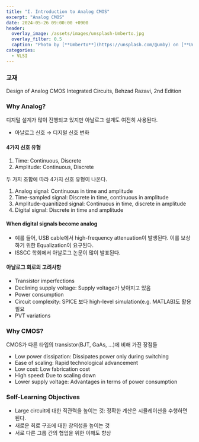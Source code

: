 ```yaml
---
title: "I. Introduction to Analog CMOS"
excerpt: "Analog CMOS"
date: 2024-05-26 09:00:00 +0900
header:
  overlay_image: /assets/images/unsplash-Umberto.jpg
  overlay_filter: 0.5
  caption: "Photo by [**Umberto**](https://unsplash.com/@umby) on [**Unsplash**](https://unsplash.com/)"
categories:
  - VLSI
---
```


### 교재

Design of Analog CMOS Integrated Circuits, Behzad Razavi, 2nd Edition

### Why Analog?

디지털 설계가 많이 진행되고 있지만 아날로그 설계도 여전히 사용된다.

- 아날로그 신호 → 디지털 신호 변화

#### 4가지 신호 유형

1. Time: Continuous, Discrete
2. Amplitude: Continuous, Discrete

두 가지 조합에 따라 4가지 신호 유형이 나온다.

1. Analog signal: Continuous in time and amplitude
2. Time-sampled signal: Discrete in time, continuous in amplitude
3. Amplitude-quanitized signal: Continuous in time, discrete in amplitude
4. Digital signal: Discrete in time and amplitude

#### When digital signals become analog

- 예를 들어, USB cable에서 high-frequency attenuation이 발생된다. 이를 보상하기 위한 Equalization이 요구된다.
- ISSCC 학회에서 아날로그 논문이 많이 발표된다.

#### 아날로그 회로의 고려사항

- Transistor imperfections
- Declining supply voltage: Supply voltage가 낮아지고 있음
- Power consumption
- Circuit complexity: SPICE 보다 high-level simulation(e.g. MATLAB)도 활용 필요
- PVT variations

### Why CMOS?

CMOS가 다른 타입의 transistor(BJT, GaAs, ...)에 비해 가진 장점들
  
- Low power dissipation: Dissipates power only during switching
- Ease of scaling: Rapid technological advancement
- Low cost: Low fabrication cost
- High speed: Due to scaling down
- Lower supply voltage: Advantages in terms of power consumption

### Self-Learning Objectives

- Large circuit에 대한 직관력을 높이는 것: 정확한 계산은 시뮬레이션을 수행하면 된다.
- 새로운 회로 구조에 대한 창의성을 높이는 것
- 서로 다른 그룹 간의 협업을 위한 이해도 향상